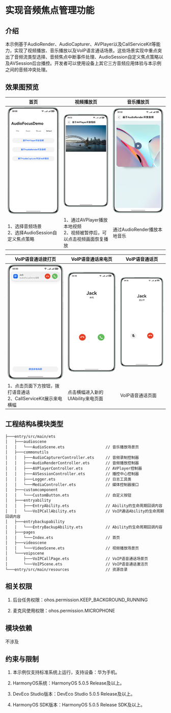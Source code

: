 # 实现音频焦点管理功能

## 介绍

本示例基于AudioRender、AudioCapturer、AVPlayer以及CallServiceKit等能力，实现了视频播放、音乐播放以及VoIP语言通话场景。这些场景实现中重点突出了音频流类型选择、音频焦点中断事件处理、AudioSession自定义焦点策略以及AVSession后台播控。开发者可以使用设备上其它三方音频应用体验与本示例之间的音频冲突处理。

## 效果图预览

| 首页                                            | 视频播放页                                              | 音乐播放页                                              |
|-----------------------------------------------|----------------------------------------------------|----------------------------------------------------|
| <img src='./screenshots/index.png' width=320> | <img src='./screenshots/videoScene.png' width=320> | <img src='./screenshots/audioScene.png' width=320> |
| 1、选择音频场景<br>2、选择AudioSession自定义焦点策略           | 1、通过AVPlayer播放本地视频<br>2、视频被暂停后，可以点击视频画面恢复播放        | 通过AudioRender播放本地音乐                                |

| VoIP语音通话拨打页                                      | VoIP语音通话来电页                                      | VoIP语音通话页                                          |
|--------------------------------------------------|--------------------------------------------------|----------------------------------------------------|
| <img src='./screenshots/voipRing.png' width=320> | <img src='./screenshots/voipCall.png' width=320> | <img src='./screenshots/voipAnswer.png' width=320> |
| 1、点击页面下方按钮，拨打语音通话<br>2、CallServiceKit展示来电横幅      | 点击横幅进入新的UIAbility来电页面                            | VoIP语音通话页面                                         |

## 工程结构&模块类型

```
├───entry/src/main/ets
│   ├───audioscene
│   │   └───AudioScene.ets                  // 音乐播放场景页
│   ├───commonutils                          
│   │   ├───AudioCapturerController.ets     // 音频录制控制器
│   │   ├───AudioRenderController.ets       // 音频播放控制器
│   │   ├───AVPlayerController.ets          // AVPlayer控制器
│   │   ├───AVSessionController.ets         // 播控中心控制器
│   │   ├───Logger.ets                      // 日志工具类
│   │   └───MediaController.ets      	    // 媒体控制器接口
│   ├───customcomponent                               
│   │   └───CustomButton.ets                // 自定义按钮
│   ├───entryability                        
│   │   ├───EntryAbility.ets                // Ability的生命周期回调内容
│   │   └───VoIPCallAbility.ets             // VoIP通话Ability的生命周期回调内容
│   ├───entrybackupability                  
│   │   └───EntryBackupAbility.ets          // Ability的生命周期回调内容
│   ├───pages                               
│   │   └───Index.ets                       // 首页
│   ├───videoscene                               
│   │   └───VideoScene.ets                  // 视频播放场景页
│   └───voipscene                                
│       ├───VoIPCallPage.ets                // VoIP语音通话场景页
│       └───VoIPScene.ets                   // VoIP语音通话激活页
└───entry/src/main/resources                // 资源目录          
```

## 相关权限

1. 后台任务权限：ohos.permission.KEEP_BACKGROUND_RUNNING

2. 麦克风使用权限：ohos.permission.MICROPHONE

## 模块依赖

不涉及

## 约束与限制

1. 本示例仅支持标准系统上运行，支持设备：华为手机。

2. HarmonyOS系统：HarmonyOS 5.0.5 Release及以上。

3. DevEco Studio版本：DevEco Studio 5.0.5 Release及以上。

4. HarmonyOS SDK版本：HarmonyOS 5.0.5 Release SDK及以上。